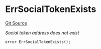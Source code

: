 # ErrSocialTokenExists
[Git Source](https://github.com/Crossbell-Box/Crossbell-Contracts/blob/4ba4e225416bca003567c0e6ae31b9c6258df17e/contracts/libraries/Error.sol)

*Social token address does not exist*


```solidity
error ErrSocialTokenExists();
```

